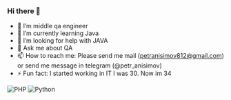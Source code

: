 ### Hi there 👋



- 🔭 I’m middle qa engineer
- 🌱 I’m currently learning Java
- 🤔 I’m looking for help with JAVA
- 💬 Ask me about QA
- 📫 How to reach me: Please send me mail (petranisimov812@gmail.com) or send me message in telegram (@petr_anisimov)
- ⚡ Fun fact: I started working in IT I was 30. Now im 34

![PHP](https://img.shields.io/badge/-JAVA-00519C?style=flat-square&logo=JAVA)
![Python](https://img.shields.io/badge/-Python-00519C?style=flat-square&logo=Python)


